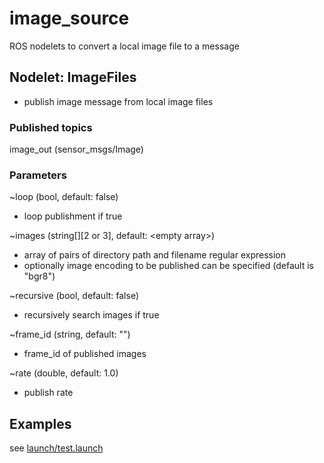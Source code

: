 # image_source
ROS nodelets to convert a local image file to a message

## Nodelet: ImageFiles
* publish image message from local image files

### Published topics
image_out (sensor_msgs/Image)

### Parameters
~loop (bool, default: false)
* loop publishment if true

~images (string[][2 or 3], default: \<empty array>)
* array of pairs of directory path and filename regular expression
* optionally image encoding to be published can be specified (default is "bgr8")

~recursive (bool, default: false)
* recursively search images if true

~frame_id (string, default: "")
* frame_id of published images

~rate (double, default: 1.0)
* publish rate

## Examples
see [launch/test.launch](launch/test.launch)